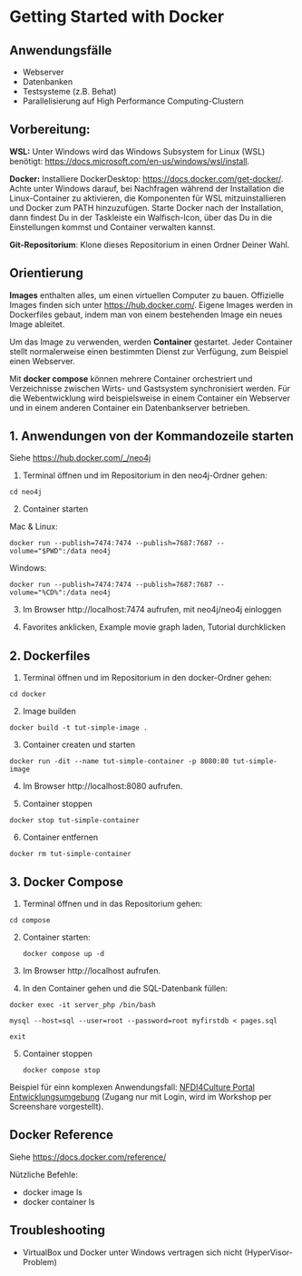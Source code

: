 # Getting Started with Docker

## Anwendungsfälle
- Webserver
- Datenbanken
- Testsysteme (z.B. Behat)
- Parallelisierung auf High Performance Computing-Clustern

## Vorbereitung:

**WSL:** Unter Windows wird das Windows Subsystem for Linux (WSL) benötigt: https://docs.microsoft.com/en-us/windows/wsl/install. 

**Docker:** Installiere DockerDesktop: https://docs.docker.com/get-docker/. Achte unter Windows darauf, bei Nachfragen während der Installation die Linux-Container zu aktivieren, die Komponenten für WSL mitzuinstallieren und Docker zum PATH hinzuzufügen. Starte Docker nach der Installation, dann findest Du in der Taskleiste ein Walfisch-Icon, über das Du in die Einstellungen kommst und Container verwalten kannst.

**Git-Repositorium**: Klone dieses Repositorium in einen Ordner Deiner Wahl.

## Orientierung

**Images** enthalten alles, um einen virtuellen Computer zu bauen. Offizielle Images finden sich unter https://hub.docker.com/. Eigene Images werden in Dockerfiles gebaut, indem man von einem bestehenden Image ein neues Image ableitet. 

Um das Image zu verwenden, werden **Container** gestartet. Jeder Container stellt normalerweise einen bestimmten Dienst zur Verfügung, zum Beispiel einen Webserver.

Mit **docker compose** können mehrere Container orchestriert und Verzeichnisse zwischen Wirts- und Gastsystem synchronisiert werden. Für die Webentwicklung wird beispielsweise in einem Container ein Webserver und in einem anderen Container ein Datenbankserver betrieben.

## 1. Anwendungen von der Kommandozeile starten

Siehe https://hub.docker.com/_/neo4j

1. Terminal öffnen und im Repositorium in den neo4j-Ordner gehen:
  ```
  cd neo4j
  ```
2. Container starten

Mac & Linux:
```
docker run --publish=7474:7474 --publish=7687:7687 --volume="$PWD":/data neo4j
```

Windows:
```
docker run --publish=7474:7474 --publish=7687:7687 --volume="%CD%":/data neo4j
```

3. Im Browser http://localhost:7474 aufrufen, mit neo4j/neo4j einloggen

5. Favorites anklicken, Example movie graph laden, Tutorial durchklicken

## 2. Dockerfiles

1. Terminal öffnen und im Repositorium in den docker-Ordner gehen:
  
```
cd docker
```

2. Image builden

```
docker build -t tut-simple-image .
```

3. Container createn und starten

```
docker run -dit --name tut-simple-container -p 8080:80 tut-simple-image
```

4. Im Browser http://localhost:8080 aufrufen.  

5. Container stoppen

```
docker stop tut-simple-container
```

6. Container entfernen

```
docker rm tut-simple-container
```

## 3. Docker Compose

1. Terminal öffnen und in das Repositorium gehen:
  ```
  cd compose
  ```
  
2. Container starten:
   ```
   docker compose up -d
   ```

3. Im Browser http://localhost aufrufen.  

4. In den Container gehen und die SQL-Datenbank füllen:
  ```
  docker exec -it server_php /bin/bash
  ```
  ```
  mysql --host=sql --user=root --password=root myfirstdb < pages.sql
  ``` 
  ```
  exit
  ```

5. Container stoppen
   ```
   docker compose stop
   ```

Beispiel für einn komplexen Anwendungsfall: [NFDI4Culture Portal Entwicklungsumgebung](https://gitlab.rlp.net/adwmainz/nfdi4culture/portal/culture_docker/-/blob/feature/grav/docker-compose.yml) (Zugang nur mit Login, wird im Workshop per Screenshare vorgestellt).
   
## Docker Reference


Siehe https://docs.docker.com/reference/

Nützliche Befehle:
- docker image ls
- docker container ls
   
## Troubleshooting

- VirtualBox und Docker unter Windows vertragen sich nicht (HyperVisor-Problem)

